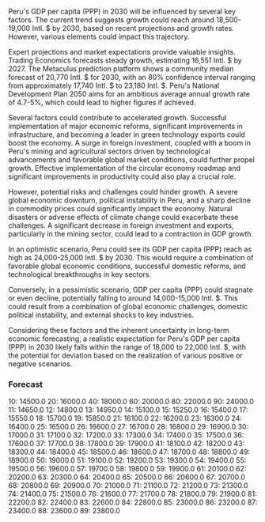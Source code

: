 Peru's GDP per capita (PPP) in 2030 will be influenced by several key factors. The current trend suggests growth could reach around 18,500-19,000 Intl. $ by 2030, based on recent projections and growth rates. However, various elements could impact this trajectory.

Expert projections and market expectations provide valuable insights. Trading Economics forecasts steady growth, estimating 16,551 Intl. $ by 2027. The Metaculus prediction platform shows a community median forecast of 20,770 Intl. $ for 2030, with an 80% confidence interval ranging from approximately 17,740 Intl. $ to 23,180 Intl. $. Peru's National Development Plan 2050 aims for an ambitious average annual growth rate of 4.7-5%, which could lead to higher figures if achieved.

Several factors could contribute to accelerated growth. Successful implementation of major economic reforms, significant improvements in infrastructure, and becoming a leader in green technology exports could boost the economy. A surge in foreign investment, coupled with a boom in Peru's mining and agricultural sectors driven by technological advancements and favorable global market conditions, could further propel growth. Effective implementation of the circular economy roadmap and significant improvements in productivity could also play a crucial role.

However, potential risks and challenges could hinder growth. A severe global economic downturn, political instability in Peru, and a sharp decline in commodity prices could significantly impact the economy. Natural disasters or adverse effects of climate change could exacerbate these challenges. A significant decrease in foreign investment and exports, particularly in the mining sector, could lead to a contraction in GDP growth.

In an optimistic scenario, Peru could see its GDP per capita (PPP) reach as high as 24,000-25,000 Intl. $ by 2030. This would require a combination of favorable global economic conditions, successful domestic reforms, and technological breakthroughs in key sectors.

Conversely, in a pessimistic scenario, GDP per capita (PPP) could stagnate or even decline, potentially falling to around 14,000-15,000 Intl. $. This could result from a combination of global economic challenges, domestic political instability, and external shocks to key industries.

Considering these factors and the inherent uncertainty in long-term economic forecasting, a realistic expectation for Peru's GDP per capita (PPP) in 2030 likely falls within the range of 18,000 to 22,000 Intl. $, with the potential for deviation based on the realization of various positive or negative scenarios.

### Forecast

10: 14500.0
20: 16000.0
40: 18000.0
60: 20000.0
80: 22000.0
90: 24000.0
11: 14650.0
12: 14800.0
13: 14950.0
14: 15100.0
15: 15250.0
16: 15400.0
17: 15550.0
18: 15700.0
19: 15850.0
21: 16100.0
22: 16200.0
23: 16300.0
24: 16400.0
25: 16500.0
26: 16600.0
27: 16700.0
28: 16800.0
29: 16900.0
30: 17000.0
31: 17100.0
32: 17200.0
33: 17300.0
34: 17400.0
35: 17500.0
36: 17600.0
37: 17700.0
38: 17800.0
39: 17900.0
41: 18100.0
42: 18200.0
43: 18300.0
44: 18400.0
45: 18500.0
46: 18600.0
47: 18700.0
48: 18800.0
49: 18900.0
50: 19000.0
51: 19100.0
52: 19200.0
53: 19300.0
54: 19400.0
55: 19500.0
56: 19600.0
57: 19700.0
58: 19800.0
59: 19900.0
61: 20100.0
62: 20200.0
63: 20300.0
64: 20400.0
65: 20500.0
66: 20600.0
67: 20700.0
68: 20800.0
69: 20900.0
70: 21000.0
71: 21100.0
72: 21200.0
73: 21300.0
74: 21400.0
75: 21500.0
76: 21600.0
77: 21700.0
78: 21800.0
79: 21900.0
81: 22200.0
82: 22400.0
83: 22600.0
84: 22800.0
85: 23000.0
86: 23200.0
87: 23400.0
88: 23600.0
89: 23800.0